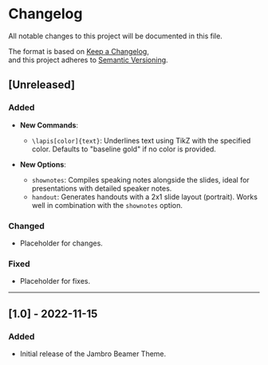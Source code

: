 # Changelog

All notable changes to this project will be documented in this file.

The format is based on [Keep a Changelog](https://keepachangelog.com/),  
and this project adheres to [Semantic Versioning](https://semver.org/).

## [Unreleased]
### Added
- **New Commands**:
  - `\lapis[color]{text}`: Underlines text using TikZ with the specified color. Defaults to "baseline gold" if no color is provided.

- **New Options**:
  - `shownotes`: Compiles speaking notes alongside the slides, ideal for presentations with detailed speaker notes.
  - `handout`: Generates handouts with a 2x1 slide layout (portrait). Works well in combination with the `shownotes` option.
### Changed
- Placeholder for changes.

### Fixed
- Placeholder for fixes.

---

## [1.0] - 2022-11-15
### Added
- Initial release of the Jambro Beamer Theme.
